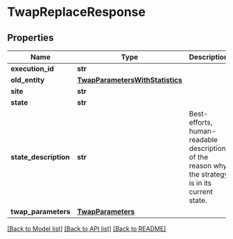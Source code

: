 # TwapReplaceResponse

## Properties
Name | Type | Description | Notes
------------ | ------------- | ------------- | -------------
**execution_id** | **str** |  | [optional] 
**old_entity** | [**TwapParametersWithStatistics**](TwapParametersWithStatistics.md) |  | [optional] 
**site** | **str** |  | [optional] 
**state** | **str** |  | [optional] 
**state_description** | **str** | Best-efforts, human-readable description of the reason why the strategy is in its current state. | [optional] 
**twap_parameters** | [**TwapParameters**](TwapParameters.md) |  | [optional] 

[[Back to Model list]](../README.md#documentation-for-models) [[Back to API list]](../README.md#documentation-for-api-endpoints) [[Back to README]](../README.md)

